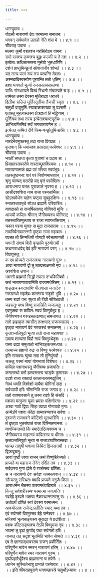 ```yaml
---
title: ००४

---
```

धरण्युवाच ।  
योऽसौ नारायणो देवः परमात्मा सनातनः ।  
भगवन् सर्वभावेन उताहो नेति शंस मे ।। ४.१ ।।  
श्रीवराह उवाच ।  
मत्स्यः कूर्मो वराहश्च नरसिंहोऽथ वामनः ।  
रामो रामश्च कृष्णश्च बुद्धः कल्की च ते दश ।। ४.२ ।।  
इत्येताः कथितास्तस्य मूर्त्तयो भूतधारिणि ।  
दर्शनं प्राप्तुमिच्छूनां सोपानानीव शोभते ।। ४.३ ।।  
यत् तस्य परमं रूपं तन्न पश्यन्ति देवताः ।  
अस्मदादिस्वरूपेण पूरयन्ति ततो धृतिम् ।। ४.४ ।।  
ब्रह्मा भगवतो मूर्त्या रजसस्तमसस्तथा ।  
याभिः संस्थाप्यते विश्वं स्थितौ संचाल्यते च ह ।। ४.५ ।।  
त्वमेका तस्य देवस्य मूर्तिराद्या धराधरे ।  
द्वितीया सलिलं मूर्तिस्तृतीया तैजसी स्मृता ।। ४.६ ।।  
चतुर्थी वायुमूर्तिः स्यादाकाशाख्या तु पञ्चमी ।  
एतास्तु मूरत्यस्तस्य क्षेत्रज्ञत्वं हि मद्धियाम् ।  
मूर्त्तित्रयं तथा तस्य इत्येताश्चाष्टमूर्तयः ।। ४.७ ।।  
आभिव्यप्तिमिदं सर्वं जगन्नारायणेन ह ।  
इत्येतत् कथितं देवि किमन्यच्छ्रोतुमिच्छसि ।। ४.८ ।।  
धरण्युवाच ।  
नारदेनैवमुक्तस्तु तदा राजा प्रियव्रतः ।  
कृतवान् किं ममाचक्ष्व प्रसादात् परमेश्वर ।। ४.९ ।।  
श्रीवराह उवाच ।  
भवतीं सप्तधा कृत्वा पुत्राणां च प्रदाय सः ।  
प्रियव्रतस्तपस्तेपे नारदाच्छ्रुतविस्मयः ।। ४.१० ।।  
नारायणात्मकं ब्रह्म परं जप्त्वा स्वयंभुवः ।  
ततस्तुष्टमनाः पारं परं निर्वाणमाप्तवान् ।। ४.११ ।।  
श्रृणु चान्यद् वरारोहे यद् वृत्तं परमेष्ठिनः ।  
आराधनाय यततः पुराकाले नृपस्य ह ।। ४.१२ ।।  
आसीदश्वशिरा नाम राजा परमधार्मिकः ।  
सोऽश्वमेधेन यज्ञेन यष्ट्वा सुबहुदक्षिणः ।। ४.१३ ।।  
स्नातश्चावभृथे सोऽथ ब्राह्मणैः परिवारितः ।  
यावदास्ते स राजर्षिस्तावद् योगिवरो मुनिः ।  
आययौ कपिलः श्रीमान् जैगीषव्यश्च योगिराट् ।। ४.१४ ।।  
ततस्त्वरितमुत्थाय स राजा स्वागतक्रियाम् ।  
चकार परया युक्तः स मुदा राजसत्तमः ।। ४.१५ ।।  
तावर्च्चितावासनगौ दृष्ट्वा राजा महाबलः ।  
पप्रच्छ तौ तिग्मधियौ योगज्ञौ स्वेच्छयागतौ ।। ४.१६ ।।  
भवन्तौ संशयं विप्रौ पृच्छामि पुरुषोत्तमौ ।  
कथमाराधयेद् देवं हरिं नारायणं परम् ।। ४.१७ ।।  
विप्रावूचतुः ।  
क एष प्रोच्यते राजंस्त्वया नारायणो गुरुः ।  
आवां नारायणौ द्वौ तु त्वत्प्रत्यक्षगतौ नृप ।। ४.१८ ।।  
अश्वशिरा उवाच ।  
भवन्तौ ब्राह्मणौ सिद्धौ तपसा दग्धकिल्बिषौ ।  
कथं नारायणावावामिति वाक्यमथेरितम् ।। ४.१९ ।।  
शङ्खचक्रगदापाणिः पीतवासा जनार्दनः ।  
गरुडस्थो महादेवः कस्तस्य सदृशो भुवि ।। ४.२० ।।  
तस्य राज्ञो वचः श्रुत्वा तौ विप्रौ संशितव्रतौ ।  
जहसतुः पश्य विष्णुं राजन्निति जजल्पतुः ।। ४.२१ ।।  
एवमुक्त्वा स कपिलः स्वयं विष्णुर्बभूव ह ।  
जैगीषव्यश्च गरुडस्तत्क्षणात् समजायत ।। ४.२२ ।।  
ततो हाहाकृतं त्वासीत् तत्क्षणाद् राजमण्डलम् ।  
दृष्ट्वा नारायणं देवं गरुडस्थं सनातनम् ।। ४.२३ ।।  
कृताञ्जलिपुटो भूत्वा ततो राजा महायशाः ।  
उवाच शाम्यतां विप्रौ नायं विष्णुरथेदृशः ।। ४.२४ ।।  
यस्य ब्रह्मा समुत्पन्नो नाभिपङ्कजमध्यतः ।  
तस्माच्च ब्रह्मणो रुद्रः स विष्णुः परमेश्वरः ।। ४.२५ ।।  
इति राजवचः श्रुत्वा तदा तौ मुनिपुंगवौ ।  
चक्रतुः परमां मायां योगमायां विशेषतः ।। ४.२६ ।।  
कपिलः पद्मनाभस्तु जैगीषव्यः प्रजापतिः ।  
कमलस्थो बभौ ह्रस्वस्तस्य चाङ्के कुमारकः ।। ४.२७ ।।  
ददर्श राजा रक्ताक्षं कालानलसमद्युतिम् ।  
नेत्थं भवति विश्वेशो मायैषा योगिनां सदा ।  
सर्वव्यापी हरिः श्रीमानिति राजा जगाद ह ।। ४.२८ ।।  
ततो वाक्यावसाने तु तस्य राज्ञो हि संसदि ।  
मशका मत्कुणा यूका भ्रमराः पक्षिणोरगाः ।। ४.२९ ।।  
अश्वा गावो द्विपाः सिंहा व्याघ्रा गोमायवो मृगाः ।  
अन्येऽपि पशवः कीटा ग्राम्यारण्याश्च सर्वशः ।  
दृश्यन्ते राजभवने कोटिशो भूतधारिणि ।। ४.३० ।।  
तं दृष्ट्वा भूतसंघातं राजा विस्मितमानसः ।  
यावच्चिन्तयते किं स्यादेतदित्यवगम्य च ।  
जैगीषव्यस्य माहात्म्यं कपिलस्य च धीमतः ।। ४.३१ ।।  
कृताञ्जलिपुटो भूत्वा स राजाऽश्वशिरास्तदा ।  
पप्रच्छ तावृषी भक्त्या किमिदं द्विजसत्तमौ ।। ४.३२ ।।  
द्विजावूचतुः ।  
आवां पृष्टौ त्वया राजन् कथं विष्णुरिहेज्यते ।  
प्राप्यते वा महाराज तेनेदं दर्शितं तव ।। ४.३३ ।।  
सर्वज्ञस्य गुणा ह्येते ये राजंस्तव दर्शिताः ।  
स च नारायणो देवः सर्वज्ञः कामरूपवान् ।। ४.३४ ।।  
सौम्यस्तु संस्थितः क्वापि प्राप्यते मनुजैः किल ।  
आराधनेन चैतस्य वाक्यमर्थवदिष्यते ।। ४.३५ ।।  
किन्तु सर्वशरीरस्थः परमात्मा जगत्पतिः ।  
स्वदेहे दृश्यते भक्त्या नैकस्थानगतस्तु सः ।। ४.३६ ।।  
अतोऽर्थं दर्शितं रूपं देवस्य परमात्मनः ।  
आवयोस्तव राजेन्द्र प्रतीतिः स्याद् यथा तव ।  
एवं सर्वगतो विष्णुस्तव देहे जनेश्वर ।। ४.३७ ।।  
मन्त्रिणां भृत्यसङ्घस्य सुराद्या ये प्रदर्शिताः ।  
पशवः कीटसङ्घाश्च तेऽपि विष्णुमया नृप ।। ४.३८ ।।  
भावनां तु दृढां कुर्याद् यथा सर्वगतो हरिः ।  
नान्यत् तत् सदृशं भूतमिति भावेन सेव्यते ।। ४.३९ ।।  
एष ते ज्ञानसद्भावस्तव राजन् प्रकीर्तितः ।  
परिपूर्णेन भावेन स्मरन् नारायणं हरिम् ।। ४.४० ।।  
परिपूर्णेन बावेन स्मर नारायणं गुरुम् ।  
पुष्पोपहारैर्धूपैश्च ब्राह्मणानां च तर्पणैः ।  
ध्यानेन सुस्थितेनाशु प्राप्यते परमेश्वरः ।। ४.४१ ।।  
।। इति श्रीवराहपुराणे भगवच्छास्त्रे चतुर्थोऽध्यायः ।। ४ ।।